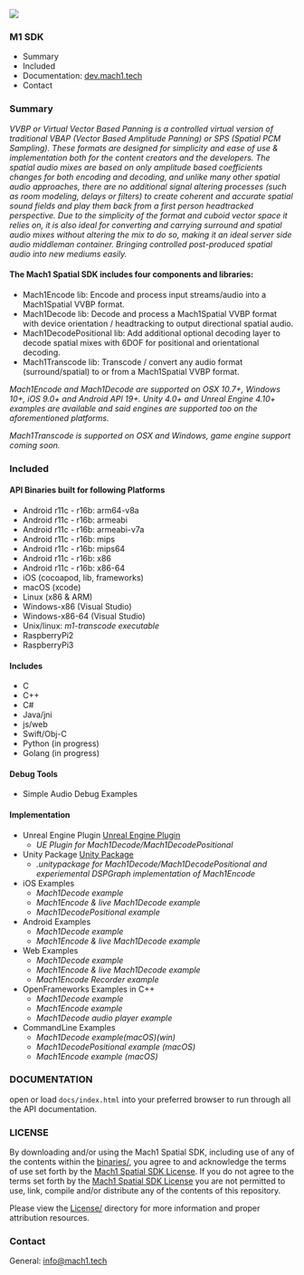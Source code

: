 <a href="http://dev.mach1.tech"><img src="http://dev.mach1.xyz/images/logo_big_b_l.png"></a>


### M1 SDK ###

* Summary
* Included
* Documentation: <a href="http://dev.mach1.tech">dev.mach1.tech</a>
* Contact


### Summary ###

*VVBP or Virtual Vector Based Panning is a controlled virtual version of traditional VBAP (Vector Based Amplitude Panning) or SPS (Spatial PCM Sampling). These formats are designed for simplicity and ease of use & implementation both for the content creators and the developers. The spatial audio mixes are based on only amplitude based coefficients changes for both encoding and decoding, and unlike many other spatial audio approaches, there are no additional signal altering processes (such as room modeling, delays or filters) to create coherent and accurate spatial sound fields and play them back from a first person headtracked perspective. Due to the simplicity of the format and cuboid vector space it relies on, it is also ideal for converting and carrying surround and spatial audio mixes without altering the mix to do so, making it an ideal server side audio middleman container. Bringing controlled post-produced spatial audio into new mediums easily.*

#### The Mach1 Spatial SDK includes four components and libraries: ####

* Mach1Encode lib: Encode and process input streams/audio into a Mach1Spatial VVBP format.
* Mach1Decode lib: Decode and process a Mach1Spatial VVBP format with device orientation / headtracking to output directional spatial audio.
* Mach1DecodePositional lib: Add additional optional decoding layer to decode spatial mixes with 6DOF for positional and orientational decoding.
* Mach1Transcode lib: Transcode / convert any audio format (surround/spatial) to or from a Mach1Spatial VVBP format.

*Mach1Encode and Mach1Decode are supported on OSX 10.7+, Windows 10+, iOS 9.0+ and Android API 19+. Unity 4.0+ and Unreal Engine 4.10+ examples are available and said engines are supported too on the aforementioned platforms.*

*Mach1Transcode is supported on OSX and Windows, game engine support coming soon.*


### Included ###

#### API Binaries built for following Platforms
* Android r11c - r16b: arm64-v8a
* Android r11c - r16b: armeabi
* Android r11c - r16b: armeabi-v7a
* Android r11c - r16b: mips
* Android r11c - r16b: mips64
* Android r11c - r16b: x86
* Android r11c - r16b: x86-64
* iOS (cocoapod, lib, frameworks)
* macOS (xcode)
* Linux (x86 & ARM)
* Windows-x86 (Visual Studio)
* Windows-x86-64 (Visual Studio)
* Unix/linux: _m1-transcode executable_
* RaspberryPi2
* RaspberryPi3

#### Includes
* C
* C++
* C#
* Java/jni
* js/web
* Swift/Obj-C
* Python (in progress)
* Golang (in progress)

#### Debug Tools
* Simple Audio Debug Examples

#### Implementation 
* Unreal Engine Plugin <a href="http://www.mach1.tech/downloads-spatialgameengine ">Unreal Engine Plugin</a>
	* _UE Plugin for Mach1Decode/Mach1DecodePositional_
* Unity Package <a href="http://www.mach1.tech/downloads-spatialgameengine ">Unity Package</a>
	* _.unitypackage for Mach1Decode/Mach1DecodePositional and experiemental DSPGraph implementation of Mach1Encode_
* iOS Examples
	* _Mach1Decode example_
	* _Mach1Encode & live Mach1Decode example_
	* _Mach1DecodePositional example_
* Android Examples
	* _Mach1Decode example_
	* _Mach1Encode & live Mach1Decode example_
* Web Examples
	* _Mach1Decode example_
	* _Mach1Encode & live Mach1Decode example_
	* _Mach1Encode Recorder example_
* OpenFrameworks Examples in C++
	* _Mach1Decode example_
	* _Mach1Encode example_
	* _Mach1Decode audio player example_
* CommandLine Examples
	* _Mach1Decode example(macOS)(win)_
	* _Mach1DecodePositional example (macOS)_
	* _Mach1Encode example (macOS)_

### DOCUMENTATION ###

open or load `docs/index.html` into your preferred browser to run through all the API documentation.

### LICENSE ###

By downloading and/or using the Mach1 Spatial SDK, including use of any of the contents within the [binaries/](binaries),
you agree to and acknowledge the terms of use set forth by the [Mach1 Spatial SDK License](https://www.mach1.tech/license).
If you do not agree to the terms set forth by the [Mach1 Spatial SDK License](https://www.mach1.tech/license) you are not
permitted to use, link, compile and/or distribute any of the contents of this repository.

Please view the [License/](license) directory for more information and proper attribution resources.

### Contact ###

General:
info@mach1.tech